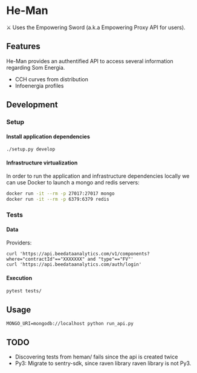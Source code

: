 # He-Man

⚔ Uses the Empowering Sword (a.k.a Empowering Proxy API for users).

## Features

He-Man provides an authentified API to access several information regarding Som Energia.

- CCH curves from distribution
- Infoenergia profiles

## Development

### Setup

#### Install application dependencies
```shell
./setup.py develop
```

#### Infrastructure virtualization
In order to run the application and infrastructure dependencies locally
we can use Docker to launch a mongo and redis servers:

```bash
docker run -it --rm -p 27017:27017 mongo
docker run -it --rm -p 6379:6379 redis
```

### Tests

#### Data

Providers:

```shell
curl 'https://api.beedataanalytics.com/v1/components?where="contractId"=="XXXXXXX" and "type"=="FV"'
curl 'https://api.beedataanalytics.com/auth/login'
```


#### Execution
```bash
pytest tests/
```


## Usage
```shell
MONGO_URI=mongodb://localhost python run_api.py
```

## TODO

- Discovering tests from heman/ fails since the api is created twice
- Py3: Migrate to sentry-sdk, since raven library raven library is not Py3.
